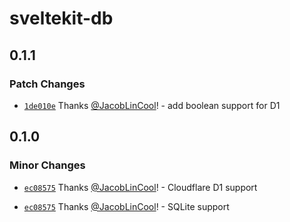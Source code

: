 # sveltekit-db

## 0.1.1

### Patch Changes

-   [`1de010e`](https://github.com/JacobLinCool/sveltekit-db/commit/1de010ec59979db4ed4de462efe47adbb5cac4ff) Thanks [@JacobLinCool](https://github.com/JacobLinCool)! - add boolean support for D1

## 0.1.0

### Minor Changes

-   [`ec08575`](https://github.com/JacobLinCool/sveltekit-db/commit/ec08575d828a576cfddfed6c4ee9445263dd743f) Thanks [@JacobLinCool](https://github.com/JacobLinCool)! - Cloudflare D1 support

-   [`ec08575`](https://github.com/JacobLinCool/sveltekit-db/commit/ec08575d828a576cfddfed6c4ee9445263dd743f) Thanks [@JacobLinCool](https://github.com/JacobLinCool)! - SQLite support
